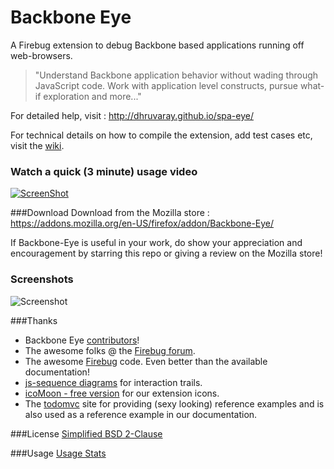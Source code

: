 Backbone Eye
============

A Firebug extension to debug Backbone based applications running off web-browsers.

> "Understand Backbone application behavior without wading through JavaScript code. Work with application level constructs, pursue what-if exploration and more..."


For detailed help, visit : http://dhruvaray.github.io/spa-eye/

For technical details on how to compile the extension, add test cases etc, visit the [wiki](https://github.com/dhruvaray/spa-eye/wiki).


### Watch a quick (3 minute) usage video
[![ScreenShot](http://dhruvaray.github.io/spa-eye/site/img/video.png)](http://youtu.be/tEIxBqjR1Cc)


###Download
Download from the Mozilla store  : https://addons.mozilla.org/en-US/firefox/addon/Backbone-Eye/

If Backbone-Eye is useful in your work, do show your appreciation and encouragement by starring this repo or giving a review on the Mozilla store!

### Screenshots
![Screenshot](http://dhruvaray.github.io/spa-eye/site/img/composite.gif)


###Thanks
* Backbone Eye [contributors](https://github.com/dhruvaray/spa-eye/graphs/contributors)!
* The awesome folks @ the [Firebug forum](https://groups.google.com/forum/#!forum/firebug).
* The awesome [Firebug](https://github.com/firebug/firebug) code. Even better than the available documentation!
* [js-sequence diagrams](https://github.com/bramp/js-sequence-diagrams) for interaction trails.
* [icoMoon - free version](http://icomoon.io/#icons) for our extension icons.
* The [todomvc](http://todomvc.com/) site for providing (sexy looking) reference examples and is also used as a reference example in our documentation.

###License
[Simplified BSD 2-Clause](https://github.com/dhruvaray/spa-eye/blob/master/extension/license.txt)

###Usage
[Usage Stats](https://addons.mozilla.org/en-US/firefox/addon/Backbone-Eye/statistics/?last=30)
